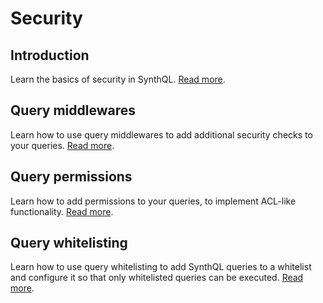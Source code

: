 # Security

## Introduction

Learn the basics of security in SynthQL. [Read more](./security/introduction).

## Query middlewares

Learn how to use query middlewares to add additional security checks to your queries. [Read more](./security/query-middlewares).

## Query permissions

Learn how to add permissions to your queries, to implement ACL-like functionality. [Read more](./security/query-permissions).

## Query whitelisting

Learn how to use query whitelisting to add SynthQL queries to a whitelist and configure it so that only whitelisted queries can be executed. [Read more](./security/query-whitelisting).
